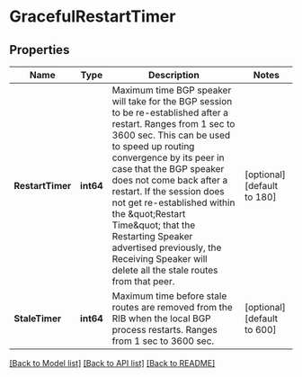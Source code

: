 # GracefulRestartTimer

## Properties
Name | Type | Description | Notes
------------ | ------------- | ------------- | -------------
**RestartTimer** | **int64** | Maximum time BGP speaker will take for the BGP session to be re-established after a restart. Ranges from 1 sec to 3600 sec. This can be used to speed up routing convergence by its peer in case that the BGP speaker does not come back after a restart. If the session does not get re-established within the \&quot;Restart Time\&quot; that the Restarting Speaker advertised previously, the Receiving Speaker will delete all the stale routes from that peer.  | [optional] [default to 180]
**StaleTimer** | **int64** | Maximum time before stale routes are removed from the RIB when the local BGP process restarts. Ranges from 1 sec to 3600 sec.  | [optional] [default to 600]

[[Back to Model list]](../README.md#documentation-for-models) [[Back to API list]](../README.md#documentation-for-api-endpoints) [[Back to README]](../README.md)

